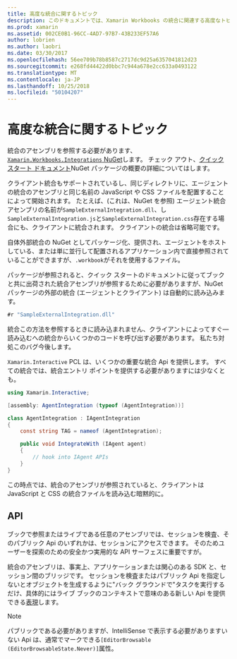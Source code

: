```yaml
---
title: 高度な統合に関するトピック
description: このドキュメントでは、Xamarin Workbooks の統合に関連する高度なトピックについて説明します。 Xamarin.Workbook.Integrations NuGet パッケージと、Xamarin のブック内の API の公開がについて説明します。
ms.prod: xamarin
ms.assetid: 002CE0B1-96CC-4AD7-97B7-43B233EF57A6
author: lobrien
ms.author: laobri
ms.date: 03/30/2017
ms.openlocfilehash: 56ee709b78b8587c2717dc9d25a6357041812d23
ms.sourcegitcommit: e268fd44422d0bbc7c944a678e2cc633a0493122
ms.translationtype: MT
ms.contentlocale: ja-JP
ms.lasthandoff: 10/25/2018
ms.locfileid: "50104207"
---
```

# <a name="advanced-integration-topics"></a>高度な統合に関するトピック

統合のアセンブリを参照する必要があります、 [ `Xamarin.Workbooks.Integrations` NuGet][nuget]します。 チェック アウト、[クイック スタート ドキュメント](~/tools/workbooks/sdk/index.md)NuGet パッケージの概要の詳細についてはします。

クライアント統合もサポートされているし、同じディレクトリに、エージェントの統合のアセンブリと同じ名前の JavaScript や CSS ファイルを配置することによって開始されます。 たとえば、(これは、NuGet を参照) エージェント統合アセンブリの名前が`SampleExternalIntegration.dll`、し`SampleExternalIntegration.js`と`SampleExternalIntegration.css`存在する場合にも、クライアントに統合されます。 クライアントの統合は省略可能です。

自体外部統合の NuGet としてパッケージ化、提供され、エージェントをホストしている、または単に並行して配置されるアプリケーション内で直接参照されていることができますが、`.workbook`がそれを使用するファイル。

パッケージが参照されると、クイック スタートのドキュメントに従ってブックと共に出荷された統合アセンブリが参照するために必要がありますが、NuGet パッケージの外部の統合 (エージェントとクライアント) は自動的に読み込みます。

```csharp
#r "SampleExternalIntegration.dll"
```

統合この方法を参照するときに読み込まれません、クライアントによってすぐ&mdash;読み込むへの統合からいくつかのコードを呼び出す必要があります。 私たち対処このバグ今後します。

`Xamarin.Interactive` PCL は、いくつかの重要な統合 Api を提供します。 すべての統合では、統合エントリ ポイントを提供する必要がありますには少なくとも。

```csharp
using Xamarin.Interactive;

[assembly: AgentIntegration (typeof (AgentIntegration))]

class AgentIntegration : IAgentIntegration
{
    const string TAG = nameof (AgentIntegration);

    public void IntegrateWith (IAgent agent)
    {
        // hook into IAgent APIs
    }
}
```

この時点では、統合のアセンブリが参照されていると、クライアントは JavaScript と CSS の統合ファイルを読み込む暗黙的に。

## <a name="apis"></a>API

ブックで参照またはライブである任意のアセンブリでは、セッションを検査、そのパブリック Api のいずれかは、セッションにアクセスできます。 そのためユーザーを探索のための安全かつ実用的な API サーフェスに重要ですが。

統合のアセンブリは、事実上、アプリケーションまたは関心のある SDK と、セッション間のブリッジです。 セッションを検査またはパブリック Api を指定しないとオブジェクトを生成するように"バック グラウンドで"タスクを実行するだけ、具体的にはライブ ブックのコンテキストで意味のある新しい Api を提供できる[表現](~/tools/workbooks/sdk/representations.md)します。

> [!NOTE]
> パブリックである必要がありますが、IntelliSense で表示する必要がありますいない Api は、通常でマークできる`[EditorBrowsable (EditorBrowsableState.Never)]`属性。

[nuget]: https://nuget.org/packages/Xamarin.Workbooks.Integration
